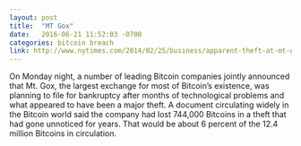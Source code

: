 ```yaml
---
layout: post
title:  "MT Gox"
date:   2016-06-21 11:52:03 -0700
categories: bitcoin breach
link: http://www.nytimes.com/2014/02/25/business/apparent-theft-at-mt-gox-shakes-bitcoin-world.html?_r=0
---
```

On Monday night, a number of leading Bitcoin companies jointly announced that Mt. Gox, the largest exchange for most of Bitcoin’s existence, was planning to file for bankruptcy after months of technological problems and what appeared to have been a major theft. A document circulating widely in the Bitcoin world said the company had lost 744,000 Bitcoins in a theft that had gone unnoticed for years. That would be about 6 percent of the 12.4 million Bitcoins in circulation.

